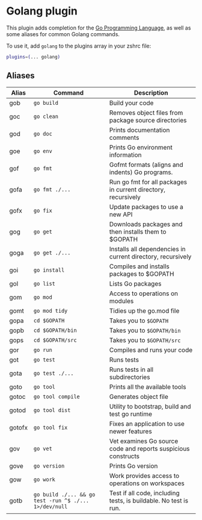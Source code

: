 # Golang plugin

This plugin adds completion for the [Go Programming Language](https://golang.org/),
as well as some aliases for common Golang commands.

To use it, add `golang` to the plugins array in your zshrc file:

```zsh
plugins=(... golang)
```

## Aliases

| Alias  | Command                                               | Description                                                      |
| ------ | ----------------------------------------------------- | ---------------------------------------------------------------- |
| gob    | `go build`                                            | Build your code                                                  |
| goc    | `go clean`                                            | Removes object files from package source directories             |
| god    | `go doc`                                              | Prints documentation comments                                    |
| goe    | `go env`                                              | Prints Go environment information                                |
| gof    | `go fmt`                                              | Gofmt formats (aligns and indents) Go programs.                  |
| gofa   | `go fmt ./...`                                        | Run go fmt for all packages in current directory, recursively    |
| gofx   | `go fix`                                              | Update packages to use a new API                                 |
| gog    | `go get`                                              | Downloads packages and then installs them to $GOPATH             |
| goga   | `go get ./...`                                        | Installs all dependencies in current directory, recursively      |
| goi    | `go install`                                          | Compiles and installs packages to $GOPATH                        |
| gol    | `go list`                                             | Lists Go packages                                                |
| gom    | `go mod`                                              | Access to operations on modules                                  |
| gomt   | `go mod tidy`                                         | Tidies up the go.mod file                                        |
| gopa   | `cd $GOPATH`                                          | Takes you to `$GOPATH`                                           |
| gopb   | `cd $GOPATH/bin`                                      | Takes you to `$GOPATH/bin`                                       |
| gops   | `cd $GOPATH/src`                                      | Takes you to `$GOPATH/src`                                       |
| gor    | `go run`                                              | Compiles and runs your code                                      |
| got    | `go test`                                             | Runs tests                                                       |
| gota   | `go test ./...`                                       | Runs tests in all subdirectories                                 |
| goto   | `go tool`                                             | Prints all the available tools                                   |
| gotoc  | `go tool compile`                                     | Generates object file                                            |
| gotod  | `go tool dist`                                        | Utility to bootstrap, build and test go runtime                  |
| gotofx | `go tool fix`                                         | Fixes an application to use newer features                       |
| gov    | `go vet`                                              | Vet examines Go source code and reports suspicious constructs    |
| gove   | `go version`                                          | Prints Go version                                                |
| gow    | `go work`                                             | Work provides access to operations on workspaces                 |
| gotb   | `go build ./... && go test -run ^$ ./... 1>/dev/null` | Test if all code, including tests, is buildable. No test is run. |
